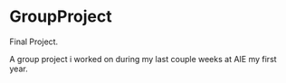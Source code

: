 GroupProject
============

Final Project.


A group project i worked on during my last couple weeks at AIE my first year.
